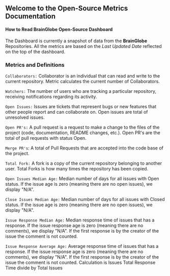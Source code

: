 ## Welcome to the Open-Source Metrics Documentation

#### How to Read BrainGlobe Open-Source Dashboard

The Dashboard is currently a snapshot of data from the **BrainGlobe** Repositories. All the metrics are based on the _Last Updated Date_ reflected on the top of the dashboard.

### Metrics and Definitions

`Collaborators:` Collaborator is an individual that can read and write to the current repository. Metric calculates the current number of Collaborators.

`Watchers:` The number of users who are tracking a particular repository, receiving notifications regarding its activity.

`Open Issues:` Issues are tickets that represent bugs or new features that other people report and can collaborate on. Open issues are total of unresolved issues.

`Open PR's:` A pull request is a request to make a change to the files of the project (code, documentation, README changes, etc.). Open PR's are the total of pull requests with status Open.

`Merge PR's`: A total of Pull Requests that are accepted into the code base of the project.

`Total Fork:` A fork is a copy of the current repository belonging to another user. Total Forks is how many times the repository has been copied.

`Open Issues Median Age:` Median number of days for all issues with Open status. If the issue age is zero (meaning there are no open issues), we display "N/A".

`Close Issues Median Age:` Median number of days for all issues with Closed status. If the issue age is zero (meaning there are no open issues), we display "N/A".

`Issue Response Median Age:` Median response time of issues that has a response. If the issue response age is zero (meaning there are no comments), we display "N/A". If the first response is by the creator of the issue the comment is not counted.

`Issue Response Average Age:` Average response time of issues that has a response. If the issue response age is zero (meaning there are no comments), we display "N/A". If the first response is by the creator of the issue the comment is not counted. Calculation is Issues Total Response Time divide by Total Issues
